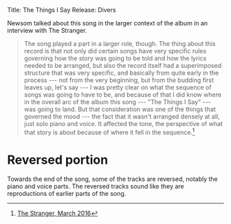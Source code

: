 Title: The Things I Say
Release: Divers

Newsom talked about this song in the larger context of the album in an interview with The Stranger.

> The song played a part in a larger role, though. The thing about this record is that not only did certain songs have very specific rules governing how the story was going to be told and how the lyrics needed to be arranged, but also the record itself had a superimposed structure that was very specific, and basically from quite early in the process --- not from the very beginning, but from the budding first leaves up, let's say --- I was pretty clear on what the sequence of songs was going to have to be, and because of that I did know where in the overall arc of the album this song --- "The Things I Say" --- was going to land. But that consideration was one of the things that governed the mood --- the fact that it wasn't arranged densely at all, just solo piano and voice. It affected the tone, the perspective of what that story is about because of where it fell in the sequence.[^stranger]

[^stranger]:[The Stranger, March 2016][stranger]

[stranger]: http://www.thestranger.com/music/2016/03/23/23825152/the-deeper-you-dive-the-more-there-is-to-joanna-newsoms-music

# Reversed portion #

Towards the end of the song, some of the tracks are reversed, notably the piano and voice parts. The reversed tracks sound like they are reproductions of earlier parts of the song.

